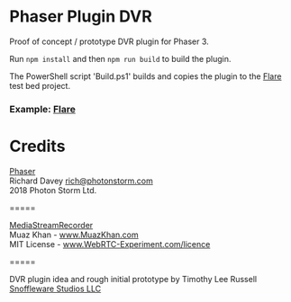 # Phaser Plugin DVR

Proof of concept / prototype DVR plugin for Phaser 3.

Run `npm install` and then `npm run build` to build the plugin.

The PowerShell script 'Build.ps1' builds and copies the plugin to the [Flare](https://github.com/timothyleerussell/flare) test bed project.

### Example: [Flare](https://github.com/timothyleerussell/flare)

# Credits

[Phaser](https://github.com/photonstorm/phaser)  
Richard Davey <rich@photonstorm.com>  
2018 Photon Storm Ltd.  

=====

[MediaStreamRecorder](https://github.com/streamproc/MediaStreamRecorder)  
Muaz Khan     - www.MuazKhan.com  
MIT License   - www.WebRTC-Experiment.com/licence  

=====

DVR plugin idea and rough initial prototype by Timothy Lee Russell  
[Snoffleware Studios LLC](https://snoffleware.com)  
